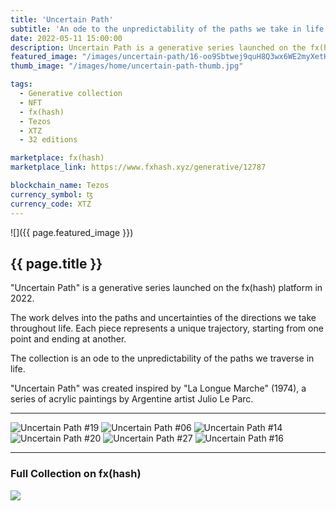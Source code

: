```yaml
---
title: 'Uncertain Path'
subtitle: 'An ode to the unpredictability of the paths we take in life'
date: 2022-05-11 15:00:00
description: Uncertain Path is a generative series launched on the fx(hash) platform in 2022. 
featured_image: "/images/uncertain-path/16-oo9Sbtwej9quH8Q3wx6WE2myXetHc6Yk113NenABdjyQ1VWJLEh_1_1.png"
thumb_image: "/images/home/uncertain-path-thumb.jpg"

tags:
  - Generative collection
  - NFT
  - fx(hash)
  - Tezos
  - XTZ
  - 32 editions

marketplace: fx(hash)
marketplace_link: https://www.fxhash.xyz/generative/12787

blockchain_name: Tezos
currency_symbol: ꜩ
currency_code: XTZ
---
```


![]({{ page.featured_image }})

## {{ page.title }}

"Uncertain Path" is a generative series launched on the fx(hash) platform in 2022. 

The work delves into the paths and uncertainties of the directions we take throughout life. Each piece represents a unique trajectory, starting from one point and ending at another. 

The collection is an ode to the unpredictability of the paths we traverse in life. 

"Uncertain Path" was created inspired by "La Longue Marche" (1974), a series of acrylic paintings by Argentine artist Julio Le Parc.

---

<div class="gallery" data-columns="3">
	<img src="/images/uncertain-path/19-ooDweR8NFV7HVS9ARqVjH46cTV2u3DNSm1NdnrDK3yGYwDHkUpW_1_1.png" title="Uncertain Path #19">
	<img src="/images/uncertain-path/06-ooDSiCSqmZhkbdcvm3AH9xc21r5YAwEA1HuHKmTsHkWLutmJmgW_1_1.png" title="Uncertain Path #06">
	<img src="/images/uncertain-path/14-oohwAmWF6zzthfyjd19tTwvPcxybwKkRUFkYrSBVpPMhHi6ScLE_1_1.png" title="Uncertain Path #14">
	<img src="/images/uncertain-path/20-ookYcYDtJorDxtbofL1ZGQ6Y6LQqa6R9sx7fsL4gTN7UchDb7EM_1_1.png" title="Uncertain Path #20">
	<img src="/images/uncertain-path/27-oneHNAyV3T41Q9M6QCN9UVhJM1aZqAwM9wYawchqfPUvszTi194_1_1.png" title="Uncertain Path #27">
	<img src="/images/uncertain-path/16-oo9Sbtwej9quH8Q3wx6WE2myXetHc6Yk113NenABdjyQ1VWJLEh_1_1.png" title="Uncertain Path #16">
</div>

---

### Full Collection on fx(hash)

<img src="/images/uncertain-path/fxhash-c2p-uncertain-path.png">

